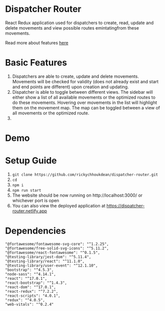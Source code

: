 # Dispatcher Router

React Redux application used for dispatchers to create, read, update and delete movements and view possible routes emintatingfrom these movements.

Read more about features [here](./FEATURES.md)

# Basic Features    
1. Dispatchers are able to create, update and delete movements. Movements will be checked for validity (does not already exist and start and end points are different) upon creation and updating.
2. Dispatcher is able to toggle between different views. 
    The sidebar will either show a list of all available movements or the optimized routes to do these movements. 
        Hovering over movements in the list will highlight them on the movement map.
    The map can be toggled between a view of all movements or the optimized route.
3.

# Demo

# Setup Guide

1. `git clone https://github.com/rickychhoukdean/dispatcher-router.git`
2. `cd`
3. `npm i`
4. `npm run start`
5. The website should be now running on http://localhost:3000/ or whichever port is open
6. You can also view the deployed application at https://dispatcher-router.netlify.app


# Dependencies

    "@fortawesome/fontawesome-svg-core": "^1.2.25",
    "@fortawesome/free-solid-svg-icons": "^5.11.2",
    "@fortawesome/react-fontawesome": "^0.1.5",
    "@testing-library/jest-dom": "^5.11.4",
    "@testing-library/react": "^11.1.0",
    "@testing-library/user-event": "^12.1.10",
    "bootstrap": "^4.5.3",
    "node-sass": "^4.14.1",
    "react": "^17.0.1",
    "react-bootstrap": "^1.4.3",
    "react-dom": "^17.0.1",
    "react-redux": "^7.2.2",
    "react-scripts": "4.0.1",
    "redux": "^4.0.5",
    "web-vitals": "^0.2.4"
